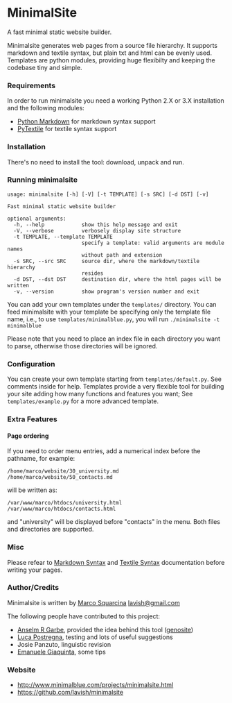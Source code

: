 MinimalSite
===========

A fast minimal static website builder.

Minimalsite generates web pages from a source file hierarchy. It supports
markdown and textile syntax, but plain txt and html can be evenly used.
Templates are python modules, providing huge flexibilty and keeping the
codebase tiny and simple.


### Requirements

In order to run minimalsite you need a working Python 2.X or 3.X installation
and the following modules:

* [Python Markdown][] for markdown syntax support
* [PyTextile][] for textile syntax support


### Installation

There's no need to install the tool: download, unpack and run.


### Running minimalsite

	usage: minimalsite [-h] [-V] [-t TEMPLATE] [-s SRC] [-d DST] [-v]

	Fast minimal static website builder

	optional arguments:
	  -h, --help            show this help message and exit
	  -V, --verbose         verbosely display site structure
	  -t TEMPLATE, --template TEMPLATE
	                        specify a template: valid arguments are module names
	                        without path and extension
	  -s SRC, --src SRC     source dir, where the markdown/textile hierarchy
	                        resides
	  -d DST, --dst DST     destination dir, where the html pages will be written
	  -v, --version         show program's version number and exit

You can add your own templates under the `templates/` directory. You can feed
minimalsite with your template be specifying only the template file name, i.e.,
to use `templates/minimalblue.py`, you will run `./minimalsite -t minimalblue`

Please note that you need to place an index file in each directory you want to
parse, otherwise those directories will be ignored.


### Configuration

You can create your own template starting from `templates/default.py`. See
comments inside for help. Templates provide a very flexible tool for building
your site adding how many functions and features you want; See
`templates/example.py` for a more advanced template.


### Extra Features

#### Page ordering

If you need to order menu entries, add a numerical index before the pathname,
for example:

	/home/marco/website/30_university.md
	/home/marco/website/50_contacts.md

will be written as:

	/var/www/marco/htdocs/university.html
	/var/www/marco/htdocs/contacts.html

and "university" will be displayed before "contacts" in the menu. Both files and
directories are supported.


### Misc

Please refear to [Markdown Syntax][] and [Textile Syntax][] documentation before writing your pages.


### Author/Credits

Minimalsite is written by [Marco Squarcina][] <lavish@gmail.com>

The following people have contributed to this project:

* [Anselm R Garbe][], provided the idea behind this tool ([genosite][])
* [Luca Postregna][], testing and lots of useful suggestions
* Josie Panzuto, linguistic revision
* [Emanuele Giaquinta][], some tips


### Website

* http://www.minimalblue.com/projects/minimalsite.html
* https://github.com/lavish/minimalsite


[Python Markdown]:    http://www.freewisdom.org/projects/python-markdown
[PyTextile]:          http://loopcore.com/python-textile/
[Markdown Syntax]:    http://daringfireball.net/projects/markdown/syntax
[Textile Syntax]:     http://en.wikipedia.org/wiki/Textile_(markup_language)
[Marco Squarcina]:    http://www.minimalblue.com/
[Anselm R Garbe]:     http://garbe.us/
[genosite]:           http://hg.suckless.org/genosite/
[Luca Postregna]:     http://luca.postregna.name/
[Emanuele Giaquinta]: http://tomaw.net/~exg/
